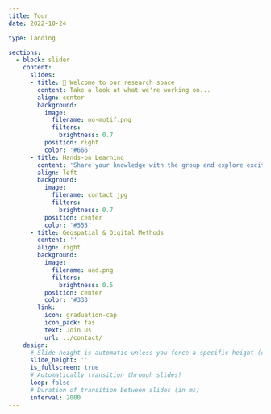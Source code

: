 ```yaml
---
title: Tour
date: 2022-10-24

type: landing

sections:
  - block: slider
    content:
      slides:
      - title: 👋 Welcome to our research space
        content: Take a look at what we're working on...
        align: center
        background:
          image:
            filename: no-motif.png
            filters:
              brightness: 0.7
          position: right
          color: '#666'
      - title: Hands-on Learning
        content: 'Share your knowledge with the group and explore exciting new topics together!'
        align: left
        background:
          image:
            filename: contact.jpg
            filters:
              brightness: 0.7
          position: center
          color: '#555'
      - title: Geospatial & Digital Methods
        content: ''
        align: right
        background:
          image:
            filename: uad.png
            filters:
              brightness: 0.5
          position: center
          color: '#333'
        link:
          icon: graduation-cap
          icon_pack: fas
          text: Join Us
          url: ../contact/
    design:
      # Slide height is automatic unless you force a specific height (e.g. '400px')
      slide_height: ''
      is_fullscreen: true
      # Automatically transition through slides?
      loop: false
      # Duration of transition between slides (in ms)
      interval: 2000
---
```

